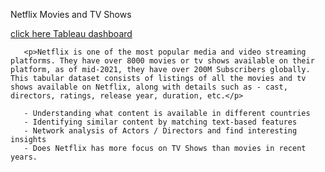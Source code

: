 <hl>Netflix Movies and TV Shows</hl>

   <a href="https://public.tableau.com/app/profile/yoga.mariappan/viz/netflix_16905354544370/Dashboard1">click here Tableau dashboard </a>


       <p>Netflix is one of the most popular media and video streaming platforms. They have over 8000 movies or tv shows available on their platform, as of mid-2021, they have over 200M Subscribers globally. This tabular dataset consists of listings of all the movies and tv shows available on Netflix, along with details such as - cast, directors, ratings, release year, duration, etc.</p>

       - Understanding what content is available in different countries
       - Identifying similar content by matching text-based features
       - Network analysis of Actors / Directors and find interesting insights
       - Does Netflix has more focus on TV Shows than movies in recent years.

